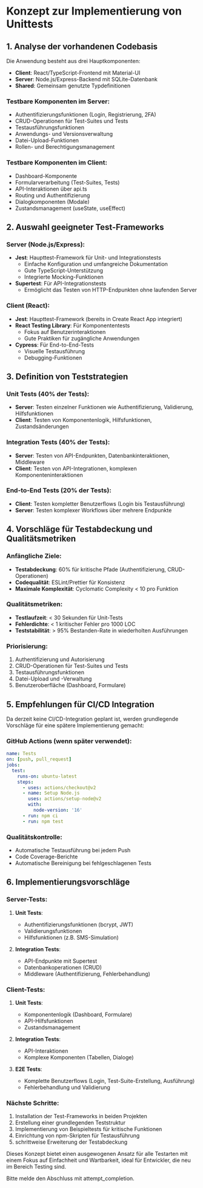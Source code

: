# Konzept zur Implementierung von Unittests

## 1. Analyse der vorhandenen Codebasis

Die Anwendung besteht aus drei Hauptkomponenten:
- **Client**: React/TypeScript-Frontend mit Material-UI
- **Server**: Node.js/Express-Backend mit SQLite-Datenbank
- **Shared**: Gemeinsam genutzte Typdefinitionen

### Testbare Komponenten im Server:
- Authentifizierungsfunktionen (Login, Registrierung, 2FA)
- CRUD-Operationen für Test-Suites und Tests
- Testausführungsfunktionen
- Anwendungs- und Versionsverwaltung
- Datei-Upload-Funktionen
- Rollen- und Berechtigungsmanagement

### Testbare Komponenten im Client:
- Dashboard-Komponente
- Formularverarbeitung (Test-Suites, Tests)
- API-Interaktionen über api.ts
- Routing und Authentifizierung
- Dialogkomponenten (Modale)
- Zustandsmanagement (useState, useEffect)

## 2. Auswahl geeigneter Test-Frameworks

### Server (Node.js/Express):
- **Jest**: Haupttest-Framework für Unit- und Integrationstests
  - Einfache Konfiguration und umfangreiche Dokumentation
  - Gute TypeScript-Unterstützung
  - Integrierte Mocking-Funktionen
- **Supertest**: Für API-Integrationstests
  - Ermöglicht das Testen von HTTP-Endpunkten ohne laufenden Server

### Client (React):
- **Jest**: Haupttest-Framework (bereits in Create React App integriert)
- **React Testing Library**: Für Komponententests
  - Fokus auf Benutzerinteraktionen
  - Gute Praktiken für zugängliche Anwendungen
- **Cypress**: Für End-to-End-Tests
  - Visuelle Testausführung
  - Debugging-Funktionen

## 3. Definition von Teststrategien

### Unit Tests (40% der Tests):
- **Server**: Testen einzelner Funktionen wie Authentifizierung, Validierung, Hilfsfunktionen
- **Client**: Testen von Komponentenlogik, Hilfsfunktionen, Zustandsänderungen

### Integration Tests (40% der Tests):
- **Server**: Testen von API-Endpunkten, Datenbankinteraktionen, Middleware
- **Client**: Testen von API-Integrationen, komplexen Komponenteninteraktionen

### End-to-End Tests (20% der Tests):
- **Client**: Testen kompletter Benutzerflows (Login bis Testausführung)
- **Server**: Testen komplexer Workflows über mehrere Endpunkte

## 4. Vorschläge für Testabdeckung und Qualitätsmetriken

### Anfängliche Ziele:
- **Testabdeckung**: 60% für kritische Pfade (Authentifizierung, CRUD-Operationen)
- **Codequalität**: ESLint/Prettier für Konsistenz
- **Maximale Komplexität**: Cyclomatic Complexity < 10 pro Funktion

### Qualitätsmetriken:
- **Testlaufzeit**: < 30 Sekunden für Unit-Tests
- **Fehlerdichte**: < 1 kritischer Fehler pro 1000 LOC
- **Teststabilität**: > 95% Bestanden-Rate in wiederholten Ausführungen

### Priorisierung:
1. Authentifizierung und Autorisierung
2. CRUD-Operationen für Test-Suites und Tests
3. Testausführungsfunktionen
4. Datei-Upload und -Verwaltung
5. Benutzeroberfläche (Dashboard, Formulare)

## 5. Empfehlungen für CI/CD Integration

Da derzeit keine CI/CD-Integration geplant ist, werden grundlegende Vorschläge für eine spätere Implementierung gemacht:

### GitHub Actions (wenn später verwendet):
```yaml
name: Tests
on: [push, pull_request]
jobs:
  test:
    runs-on: ubuntu-latest
    steps:
      - uses: actions/checkout@v2
      - name: Setup Node.js
        uses: actions/setup-node@v2
        with:
          node-version: '16'
      - run: npm ci
      - run: npm test
```

### Qualitätskontrolle:
- Automatische Testausführung bei jedem Push
- Code Coverage-Berichte
- Automatische Bereinigung bei fehlgeschlagenen Tests

## 6. Implementierungsvorschläge

### Server-Tests:
1. **Unit Tests**:
   - Authentifizierungsfunktionen (bcrypt, JWT)
   - Validierungsfunktionen
   - Hilfsfunktionen (z.B. SMS-Simulation)

2. **Integration Tests**:
   - API-Endpunkte mit Supertest
   - Datenbankoperationen (CRUD)
   - Middleware (Authentifizierung, Fehlerbehandlung)

### Client-Tests:
1. **Unit Tests**:
   - Komponentenlogik (Dashboard, Formulare)
   - API-Hilfsfunktionen
   - Zustandsmanagement

2. **Integration Tests**:
   - API-Interaktionen
   - Komplexe Komponenten (Tabellen, Dialoge)

3. **E2E Tests**:
   - Komplette Benutzerflows (Login, Test-Suite-Erstellung, Ausführung)
   - Fehlerbehandlung und Validierung

### Nächste Schritte:
1. Installation der Test-Frameworks in beiden Projekten
2. Erstellung einer grundlegenden Teststruktur
3. Implementierung von Beispieltests für kritische Funktionen
4. Einrichtung von npm-Skripten für Testausführung
5. schrittweise Erweiterung der Testabdeckung

Dieses Konzept bietet einen ausgewogenen Ansatz für alle Testarten mit einem Fokus auf Einfachheit und Wartbarkeit, ideal für Entwickler, die neu im Bereich Testing sind.

Bitte melde den Abschluss mit attempt_completion.